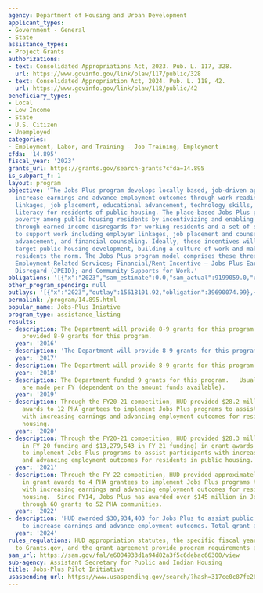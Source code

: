 ```yaml
---
agency: Department of Housing and Urban Development
applicant_types:
- Government - General
- State
assistance_types:
- Project Grants
authorizations:
- text: Consolidated Appropriations Act, 2023. Pub. L. 117, 328.
  url: https://www.govinfo.gov/link/plaw/117/public/328
- text: Consolidated Appropriation Act, 2024. Pub. L. 118, 42.
  url: https://www.govinfo.gov/link/plaw/118/public/42
beneficiary_types:
- Local
- Low Income
- State
- U.S. Citizen
- Unemployed
categories:
- Employment, Labor, and Training - Job Training, Employment
cfda: '14.895'
fiscal_year: '2023'
grants_url: https://grants.gov/search-grants?cfda=14.895
is_subpart_f: 1
layout: program
objective: 'The Jobs Plus program develops locally based, job-driven approaches that
  increase earnings and advance employment outcomes through work readiness, employer
  linkages, job placement, educational advancement, technology skills, and financial
  literacy for residents of public housing. The place-based Jobs Plus program addresses
  poverty among public housing residents by incentivizing and enabling employment
  through earned income disregards for working residents and a set of services designed
  to support work including employer linkages, job placement and counseling, educational
  advancement, and financial counseling. Ideally, these incentives will saturate the
  target public housing development, building a culture of work and making working
  residents the norm. The Jobs Plus program model comprises these three core components:
  Employment-Related Services; Financial/Rent Incentive – Jobs Plus Earned Income
  Disregard (JPEID); and Community Supports for Work.'
obligations: '[{"x":"2023","sam_estimate":0.0,"sam_actual":9199059.0,"usa_spending_actual":39690074.99},{"x":"2024","sam_estimate":0.0,"sam_actual":30934403.0,"usa_spending_actual":69718825.79},{"x":"2025","sam_estimate":0.0,"sam_actual":15000000.0,"usa_spending_actual":0.0}]'
other_program_spending: null
outlays: '[{"x":"2023","outlay":15618101.92,"obligation":39690074.99},{"x":"2024","outlay":2820164.34,"obligation":69964675.79},{"x":"2025","outlay":0.0,"obligation":0.0}]'
permalink: /program/14.895.html
popular_name: Jobs-Plus Iniative
program_type: assistance_listing
results:
- description: The Department will provide 8-9 grants for this program.  The Department
    provided 8-9 grants for this program.
  year: '2016'
- description: 'The Department will provide 8-9 grants for this program. '
  year: '2017'
- description: The Department will provide 8-9 grants for this program
  year: '2018'
- description: The Department funded 9 grants for this program.   Usually 5-7 awards
    are made per FY (dependent on the amount funds available).
  year: '2019'
- description: Through the FY20-21 competition, HUD provided $28.2 million in grant
    awards to 12 PHA grantees to implement Jobs Plus programs to assist participants
    with increasing earnings and advancing employment outcomes for residents in public
    housing.
  year: '2020'
- description: Through the FY20-21 competition, HUD provided $28.3 million ($15,000,000
    in FY 20 funding and $13,279,543 in FY 21 funding) in grant awards to 12 PHA grantees
    to implement Jobs Plus programs to assist participants with increasing earnings
    and advancing employment outcomes for residents in public housing.
  year: '2021'
- description: Through the FY 22 competition, HUD provided approximately $9.2 million
    in grant awards to 4 PHA grantees to implement Jobs Plus programs to assist participants
    with increasing earnings and advancing employment outcomes for residents in public
    housing.  Since FY14, Jobs Plus has awarded over $145 million in Jobs Plus grants
    through 60 grants to 52 PHA communities.
  year: '2022'
- description: 'HUD awarded $30,934,403 for Jobs Plus to assist public housing residents
    to increase earnings and advance employment outcomes. Total grant awards: 14.'
  year: '2024'
rules_regulations: HUD appropriation statutes, the specific fiscal year NOFO posted
  to Grants.gov, and the grant agreement provide program requirements and guidelines.
sam_url: https://sam.gov/fal/e6004933d1a94d82a3f5c6debac66300/view
sub-agency: Assistant Secretary for Public and Indian Housing
title: Jobs-Plus Pilot Initiative
usaspending_url: https://www.usaspending.gov/search/?hash=317ce0c87fe2687ef52484a7fa654d0f
---
```


